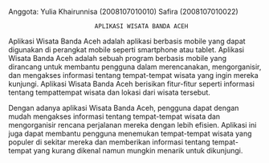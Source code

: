 Anggota:  Yulia Khairunnisa (2008107010010)
          Safira (2008107010022) 

                            APLIKASI WISATA BANDA ACEH
                            
Aplikasi Wisata Banda Aceh adalah aplikasi berbasis mobile yang dapat digunakan di perangkat mobile seperti smartphone atau tablet. Aplikasi Wisata Banda Aceh adalah sebuah program berbasis mobile yang dirancang untuk membantu pengguna dalam merencanakan, mengorganisir, dan mengakses informasi tentang tempat-tempat wisata yang ingin mereka kunjungi. Aplikasi Wisata Banda Aceh berisikan fitur-fitur seperti informasi tentang tempattempat wisata dan lokasi dari wisata tersebut.

Dengan adanya aplikasi Wisata Banda Aceh, pengguna dapat dengan mudah mengakses informasi tentang tempat-tempat wisata dan mengorganisir rencana perjalanan mereka dengan lebih efisien. Aplikasi ini juga dapat membantu pengguna menemukan tempat-tempat wisata yang populer di sekitar mereka dan memberikan informasi tentang tempat-tempat yang kurang dikenal namun mungkin menarik untuk dikunjungi.
